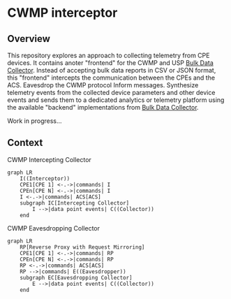 # CWMP interceptor

## Overview

This repository explores an approach to collecting telemetry from CPE devices. It contains anoter "frontend" for the CWMP and USP [Bulk Data Collector](https://github.com/zdrgeo/bulk-data-collector).
Instead of accepting bulk data reports in CSV or JSON format, this "frontend" intercepts the communication between the CPEs and the ACS. Eavesdrop the CWMP protocol Inform messages. Synthesize telemetry events from the collected device parameters and other device events and sends them to a dedicated analytics or telemetry platform using the available "backend" implementations from [Bulk Data Collector](https://github.com/zdrgeo/bulk-data-collector).

Work in progress...

## Context

CWMP Intercepting Collector

```mermaid
graph LR
    I((Interceptor))
    CPE1[CPE 1] <-.->|commands| I
    CPEn[CPE N] <-.->|commands| I
    I <-.->|commands| ACS[ACS]
    subgraph IC[Intercepting Collector]
        I -->|data point events| C((Collector))
    end
```

CWMP Eavesdropping Collector

```mermaid
graph LR
    RP[Reverse Proxy with Request Mirroring]
    CPE1[CPE 1] <-.->|commands| RP
    CPEn[CPE N] <-.->|commands| RP
    RP <-.->|commands| ACS[ACS]
    RP -->|commands| E((Eavesdropper))
    subgraph EC[Eavesdropping Collector]
        E -->|data point events| C((Collector))
    end
```
